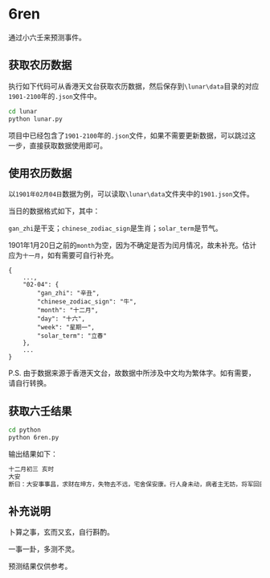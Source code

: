 # 6ren
通过小六壬来预测事件。

## 获取农历数据
执行如下代码可从香港天文台获取农历数据，然后保存到`\lunar\data`目录的对应`1901-2100`年的`.json`文件中。
```cmd
cd lunar
python lunar.py
```
项目中已经包含了`1901-2100`年的`.json`文件，如果不需要更新数据，可以跳过这一步，直接获取数据使用即可。

## 使用农历数据
以`1901年02月04日`数据为例，可以读取`\lunar\data`文件夹中的`1901.json`文件。

当日的数据格式如下，其中：

`gan_zhi`是干支；`chinese_zodiac_sign`是生肖；`solar_term`是节气。

1901年1月20日之前的`month`为空，因为不确定是否为闰月情况，故未补充。估计应为`十一月`，如有需要可自行补充。
```
{
    ...,
    "02-04": {
        "gan_zhi": "辛丑",
        "chinese_zodiac_sign": "牛",
        "month": "十二月",
        "day": "十六",
        "week": "星期一",
        "solar_term": "立春"
    },
    ...
}
```

P.S. 由于数据来源于香港天文台，故数据中所涉及中文均为繁体字。如有需要，请自行转换。

## 获取六壬结果
```cmd
cd python
python 6ren.py
```
输出结果如下：
```cmd
十二月初三 亥时
大安
断曰：大安事事昌，求财在坤方，失物去不远，宅舍保安康。行人身未动，病者主无妨，将军回田野，仔细兴推祥。
```

## 补充说明
卜算之事，玄而又玄，自行斟酌。

一事一卦，多测不灵。

预测结果仅供参考。

